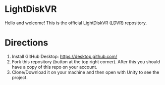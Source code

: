 # LightDiskVR

Hello and welcome! This is the official LightDiskVR (LDVR) repository.

# Directions

1) Install GitHub Desktop: https://desktop.github.com/
2) Fork this repository (button at the top right corner). After this you should have a copy of this repo on your account.
3) Clone/Download it on your machine and then open with Unity to see the project.
